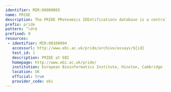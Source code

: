 ```yaml
---
identifier: MIR:00000065
name: PRIDE
description: The PRIDE PRoteomics IDEntifications database is a centralized, standards compliant, public data repository that provides protein and peptide identifications together with supporting evidence. This collection references experiments and assays.
prefix: pride
pattern: ^\d+$
prefixed: 0
resources:
 - identifier: MIR:00100094
   accessurl: http://www.ebi.ac.uk/pride/archive/assays/${id}
   test_id: 1
   description: PRIDE at EBI
   homepage: http://www.ebi.ac.uk/pride/
   institution: European Bioinformatics Institute, Hinxton, Cambridge
   location: UK
   official: true
   provider_code: ebi
---
```

